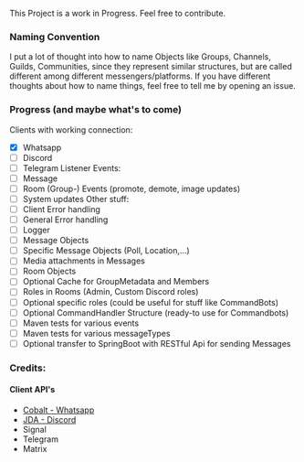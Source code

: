 This Project is a work in Progress. Feel free to contribute.

### Naming Convention
I put a lot of thought into how to name Objects like Groups, Channels, Guilds, Communities, since they represent similar structures, but are called different among different messengers/platforms.
If you have different thoughts about how to name things, feel free to tell me by opening an issue.

### Progress (and maybe what's to come)
Clients with working connection:
- [x] Whatsapp
- [ ] Discord
- [ ] Telegram
Listener Events:
- [ ] Message
- [ ] Room (Group-) Events (promote, demote, image updates)
- [ ] System updates
Other stuff:
- [ ] Client Error handling
- [ ] General Error handling
- [ ] Logger
- [ ] Message Objects
- [ ] Specific Message Objects (Poll, Location,...)
- [ ] Media attachments in Messages
- [ ] Room Objects
- [ ] Optional Cache for GroupMetadata and Members
- [ ] Roles in Rooms (Admin, Custom Discord roles)
- [ ] Optional specific roles (could be useful for stuff like CommandBots)
- [ ] Optional CommandHandler Structure (ready-to use for Commandbots)
- [ ] Maven tests for various events
- [ ] Maven tests for various messageTypes
- [ ] Optional transfer to SpringBoot with RESTful Api for sending Messages

### Credits:
#### Client API's
- [Cobalt - Whatsapp](https://github.com/Auties00/Cobalt)
- [JDA - Discord](https://github.com/discord-jda/JDA)
- Signal
- Telegram
- Matrix


